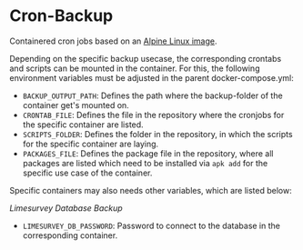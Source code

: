 # Cron-Backup

Containered cron jobs based on an [Alpine Linux image](https://hub.docker.com/_/alpine). 

Depending on the specific backup usecase, the corresponding crontabs and scripts can be mounted in the container. For this, the following environment variables must be adjusted in the parent docker-compose.yml: 

* `BACKUP_OUTPUT_PATH`: Defines the path where the backup-folder of the container get's mounted on.
* `CRONTAB_FILE`: Defines the file in the repository where the cronjobs for the specific container are listed.
* `SCRIPTS_FOLDER`: Defines the folder in the repository, in which the scripts for the specific container are laying. 
* `PACKAGES_FILE`: Defines the package file in the repository, where all packages are listed which need to be installed via `apk add` for the specific use case of the container.

Specific containers may also needs other variables, which are listed below:

*Limesurvey Database Backup*   

* `LIMESURVEY_DB_PASSWORD`: Password to connect to the database in the corresponding container.
